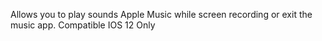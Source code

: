 Allows you to play sounds Apple Music while screen recording or exit the music app. Compatible IOS 12 Only